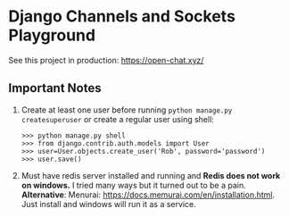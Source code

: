 # Django Channels and Sockets Playground
See this project in production: https://open-chat.xyz/


## Important Notes
1. Create at least one user before running
	`python manage.py createsuperuser` or create a regular user using shell: 

	```
	>>> python manage.py shell
	>>> from django.contrib.auth.models import User
	>>> user=User.objects.create_user('Rob', password='password')
	>>> user.save()
	```
1. Must have redis server installed and running and **Redis does not work on windows.** I tried many ways but it turned out to be a pain. **Alternative**: Menurai: https://docs.memurai.com/en/installation.html. Just install and windows will run it as a service.









